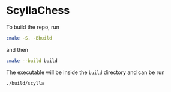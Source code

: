 # ScyllaChess

To build the repo, run

```bash
cmake -S. -Bbuild
```

and then

```bash
cmake --build build
```

The executable will be inside the `build` directory and can be run 

```bash
./build/scylla
```
